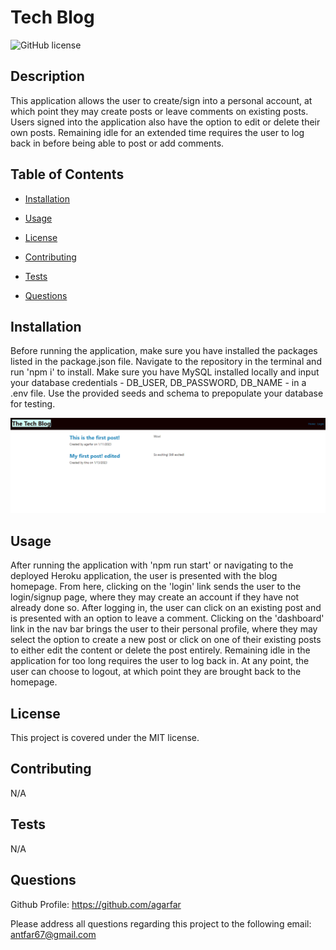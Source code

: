 # Tech Blog
![GitHub license](https://img.shields.io/badge/license-MIT-blue.svg)

## Description

This application allows the user to create/sign into a personal account, at which point they may create posts or leave comments on existing posts. Users signed into the application also have the option to edit or delete their own posts. Remaining idle for an extended time requires the user to log back in before being able to post or add comments. 

## Table of Contents 

- [Installation](#installation)

- [Usage](#usage)

- [License](#license)

- [Contributing](#contributing)

- [Tests](#tests)

- [Questions](#questions)

## Installation

Before running the application, make sure you have installed the packages listed in the package.json file. Navigate to the repository in the terminal and run 'npm i' to install. Make sure you have MySQL installed locally and input your database credentials - DB_USER, DB_PASSWORD, DB_NAME - in a .env file. Use the provided seeds and schema to prepopulate your database for testing.

![Tech Blog](assets/images/tech-blog.png)

## Usage

After running the application with 'npm run start' or navigating to the deployed Heroku application, the user is presented with the blog homepage. From here, clicking on the 'login' link sends the user to the login/signup page, where they may create an account if they have not already done so. After logging in, the user can click on an existing post and is presented with an option to leave a comment. Clicking on the 'dashboard' link in the nav bar brings the user to their personal profile, where they may select the option to create a new post or click on one of their existing posts to either edit the content or delete the post entirely. Remaining idle in the application for too long requires the user to log back in. At any point, the user can choose to logout, at which point they are brought back to the homepage.

## License

This project is covered under the MIT license.

## Contributing

N/A

## Tests

N/A

## Questions

Github Profile: https://github.com/agarfar

Please address all questions regarding this project to the following email: antfar67@gmail.com